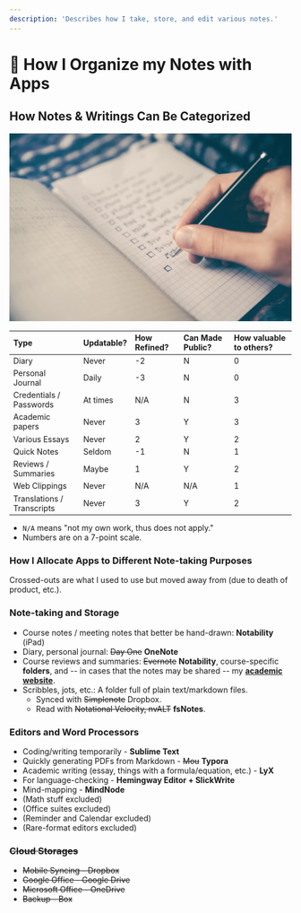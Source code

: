 ```yaml
---
description: 'Describes how I take, store, and edit various notes.'
---
```


# 📝 How I Organize my Notes with Apps

## How Notes & Writings Can Be Categorized

![Classifications of my writings &amp; notes, and where to put them.](../.gitbook/assets/image%20%2810%29.png)

| Type | Updatable? | How Refined? | Can Made Public? | How valuable to others? |
| :--- | :--- | :--- | :--- | :--- |
| Diary | Never | -2 | N | 0 |
| Personal Journal | Daily | -3 | N | 0 |
| Credentials / Passwords | At times | N/A | N | 3 |
| Academic papers | Never | 3 | Y | 3 |
| Various Essays | Never | 2 | Y | 2 |
| Quick Notes | Seldom | -1 | N | 1 |
| Reviews / Summaries | Maybe | 1 | Y | 2 |
| Web Clippings | Never | N/A | N/A | 1 |
| Translations / Transcripts | Never | 3 | Y | 2 |

* `N/A` means "not my own work, thus does not apply."
* Numbers are on a 7-point scale.

### How I Allocate Apps to Different Note-taking Purposes

Crossed-outs are what I used to use but moved away from \(due to death of product, etc.\).

### Note-taking and Storage

* Course notes / meeting notes that better be hand-drawn: **Notability** \(iPad\)
* Diary, personal journal: ~~Day One~~ **OneNote**
* Course reviews and summaries: ~~Evernote~~ **Notability**, course-specific **folders**, and -- in cases that the notes may be shared -- my [**academic website**](http://seas.upenn.edu/~myli). 
* Scribbles, jots, etc.: A folder full of plain text/markdown files.
  * Synced with ~~Simplenote~~ Dropbox.
  * Read with ~~Notational Velocity, nvALT~~ **fsNotes**.

### Editors and Word Processors

* Coding/writing temporarily - **Sublime Text**
* Quickly generating PDFs from Markdown - ~~Mou~~ **Typora**
* Academic writing \(essay, things with a formula/equation, etc.\) - **LyX**
* For language-checking - **Hemingway Editor + SlickWrite**
* Mind-mapping - **MindNode** 
* \(Math stuff excluded\)
* \(Office suites excluded\)
* \(Reminder and Calendar excluded\)
* \(Rare-format editors excluded\)

### ~~Cloud Storages~~

* ~~Mobile Syncing - Dropbox~~
* ~~Google Office - Google Drive~~
* ~~Microsoft Office - OneDrive~~
* ~~Backup - Box~~

